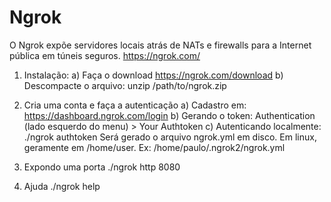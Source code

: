 # Ngrok
O Ngrok expõe servidores locais atrás de NATs e firewalls para a Internet pública em túneis seguros.
https://ngrok.com/

1) Instalação:
a) Faça o download https://ngrok.com/download
b) Descompacte o arquivo: unzip /path/to/ngrok.zip	

2) Cria uma conta e faça a autenticação
a) Cadastro em: https://dashboard.ngrok.com/login
b) Gerando o token: Authentication (lado esquerdo do menu) > Your Authtoken
c) Autenticando localmente: ./ngrok authtoken <seu token gerado no item b>
Será gerado o arquivo ngrok.yml em disco. Em linux, geramente em /home/user. Ex: /home/paulo/.ngrok2/ngrok.yml

3) Expondo uma porta
./ngrok http 8080

4) Ajuda
./ngrok help



